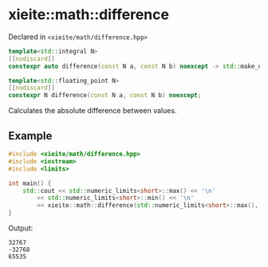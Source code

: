 # xieite::math::difference
Declared in `<xieite/math/difference.hpp>`
```cpp
template<std::integral N>
[[nodiscard]]
constexpr auto difference(const N a, const N b) noexcept -> std::make_unsigned_t<N>;

template<std::floating_point N>
[[nodiscard]]
constexpr N difference(const N a, const N b) noexcept;
```
Calculates the absolute difference between values.
## Example
```cpp
#include <xieite/math/difference.hpp>
#include <iostream>
#include <limits>

int main() {
	std::cout << std::numeric_limits<short>::max() << '\n'
		<< std::numeric_limits<short>::min() << '\n'
		<< xieite::math::difference(std::numeric_limits<short>::max(), std::numeric_limits<short>::min()) << '\n';
}
```
Output:
```
32767
-32768
65535
```
